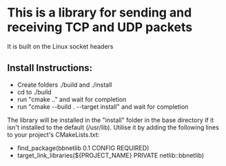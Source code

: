 # This is a library for sending and receiving TCP and UDP packets
It is built on the Linux socket headers

## Install Instructions:
- Create folders ./build and ./install
- cd to ./build
- run "cmake .." and wait for completion
- run "cmake --build . --target install" and wait for completion

The library will be installed in the "install" folder in the base directory
if it isn't installed to the default (/usr/lib).
Utilise it by adding the following lines to your project's CMakeLists.txt:

- find_package(bbnetlib 0.1 CONFIG REQUIRED)
- target_link_libraries(${PROJECT_NAME} PRIVATE netlib::bbnetlib)
